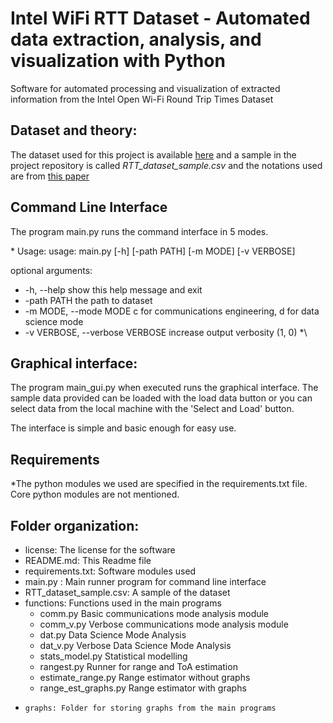 # Intel WiFi RTT Dataset - Automated data extraction, analysis, and visualization with Python 
Software for automated processing and visualization of extracted information from the Intel Open Wi-Fi Round Trip Times Dataset
 
## Dataset and theory:
The dataset used for this project is available [here](https://ieee-dataport.org/open-access/intel-open-wi-fi-rtt-dataset) and a sample in the project repository is called *RTT_dataset_sample.csv* 
and the notations used are from [this paper](https://www.researchgate.net/publication/329887019_A_Machine_Learning_Approach_for_Wi-Fi_RTT_Ranging)

## Command Line Interface 
The program main.py runs the command interface in 5 modes. 

\*
Usage:
usage: main.py [-h] [-path PATH] [-m MODE] [-v VERBOSE]

optional arguments:
*  -h, --help            show this help message and exit
*  -path PATH            the path to dataset
*  -m MODE, --mode MODE  c for communications engineering, d for data science mode   
*  -v VERBOSE, --verbose VERBOSE
                        increase output verbosity (1, 0) 
*\

## Graphical interface:
The program main_gui.py when executed runs the graphical interface. The sample data provided can be loaded with the load data button or
you can select data from the local machine with the 'Select and Load' 
button. 

The interface is simple and basic enough for easy use. 

## Requirements
*The python modules we used are specified in the requirements.txt file. Core python modules are not mentioned.  

## Folder organization:
* license: The license for the software 
* README.md: This Readme file
* requirements.txt: Software modules used
* main.py : Main runner program for command line interface
* RTT_dataset_sample.csv: A sample of the dataset
* functions: Functions used in the main programs
  -    comm.py      Basic communications mode analysis module 
  -    comm_v.py    Verbose communications mode analysis module 
  -    dat.py       Data Science Mode Analysis 
  -    dat_v.py     Verbose Data Science Mode Analysis
  -    stats_model.py Statistical modelling 
  -    rangest.py   Runner for range and ToA estimation 
  -    estimate_range.py Range estimator without graphs 
  -    range_est_graphs.py Range estimator with graphs
*     graphs: Folder for storing graphs from the main programs





 


